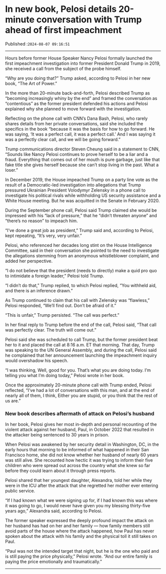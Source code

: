 # In new book, Pelosi details 20-minute conversation with Trump ahead of first impeachment

Published :`2024-08-07 09:16:51`

---

Hours before former House Speaker Nancy Pelosi formally launched the first impeachment investigation into former President Donald Trump in 2019, she received a call from the subject of the probe himself.

“Why are you doing that?” Trump asked, according to Pelosi in her new book, “The Art of Power.”

In the more than 20-minute back-and-forth, Pelosi described Trump as “becoming increasingly whiny by the end” and framed the conversation as “contentious” as the former president defended his actions and Pelosi explained why she planned to move forward with the investigation.

Reflecting on the phone call with CNN’s Dana Bash, Pelosi, who rarely shares details from her private conversations, said she included the specifics in the book “because it was the basis for how to go forward. He was saying, ‘It was a perfect call, it was a perfect call.’ And I was saying it was a perfectly clear call, and we will be going forward.”

Trump communications director Steven Cheung said in a statement to CNN, “Sounds like Nancy Pelosi continues to prove herself to be a liar and a fraud. Everything that comes out of her mouth is pure garbage, just like that fake title she gives herself because she can’t stop living in the past. What a loser.”

In December 2019, the House impeached Trump on a party line vote as the result of a Democratic-led investigation into allegations that Trump pressured Ukrainian President Volodymyr Zelensky in a phone call to investigate his political rivals while withholding US security assistance and a White House meeting. But he was acquitted in the Senate in February 2020.

During the September phone call, Pelosi said Trump claimed she would be impressed with his “lack of pressure,” that he “didn’t threaten anyone” and “there’s no reason” to impeach him.

“I’ve done a great job as president,” Trump said and, according to Pelosi, kept repeating, “It’s very, very unfair.”

Pelosi, who referenced her decades long stint on the House Intelligence Committee, said in their conversation she pointed to the need to investigate the allegations stemming from an anonymous whistleblower complaint, and added her perspective.

“I do not believe that the president (needs to directly) make a quid pro quo to intimidate a foreign leader,” Pelosi told Trump.

“I didn’t do that,” Trump replied, to which Pelosi replied, “You withheld aid, and there is an inference drawn.”

As Trump continued to claim that his call with Zelensky was “flawless,” Pelosi responded, “We’ll find out. Don’t be afraid of it.”

“This is unfair,” Trump persisted. “The call was perfect.”

In her final reply to Trump before the end of the call, Pelosi said, “That call was perfectly clear. The truth will come out.”

Pelosi said she was scheduled to call Trump, but the former president beat her to it and placed the call at 8:16 a.m. ET that morning. That day, Trump was speaking to the UN General Assembly, and during the call, Pelosi said he complained that her announcement launching the impeachment inquiry would overshadow his speech.

“I was thinking, Well, good for you. That’s what you are doing today. I’m telling you what I’m doing today,” Pelosi wrote in her book.

Once the approximately 20-minute phone call with Trump ended, Pelosi reflected, “I’ve had a lot of conversations with this man, and at the end of nearly all of them, I think, Either you are stupid, or you think that the rest of us are.”

### New book describes aftermath of attack on Pelosi’s husband

In her book, Pelosi gives her most in-depth and personal recounting of the violent attack against her husband, Paul, in October 2022 that resulted in the attacker being sentenced to 30 years in prison.

When Pelosi was awakened by her security detail in Washington, DC, in the early hours that morning to be informed of what happened in their San Francisco home, she did not know whether her husband of nearly 60 years was still alive. She recounted how hectic it was trying to inform their five children who were spread out across the country what she knew so far before they could learn about it through press reports.

Pelosi shared that her youngest daughter, Alexandra, told her while they were in the ICU after the attack that she regretted her mother ever entering public service.

“If I had known what we were signing up for, if I had known this was where it was going to go, I would never have given you my blessing thirty-five years ago,” Alexandra said, according to Pelosi.

The former speaker expressed the deeply profound impact the attack on her husband has had on her and her family — how family members still avoid parts of the house where the attack happened, how Paul has never spoken about the attack with his family and the physical toll it still takes on Paul.

“Paul was not the intended target that night, but he is the one who paid and is still paying the price physically,” Pelosi wrote. “And our entire family is paying the price emotionally and traumatically.”

---

